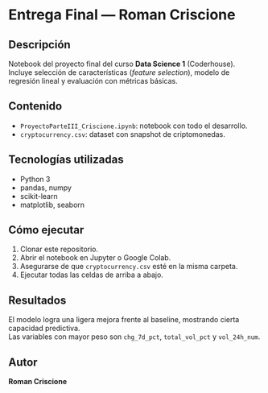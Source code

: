 # Entrega Final — Roman Criscione

## Descripción
Notebook del proyecto final del curso **Data Science 1** (Coderhouse).  
Incluye selección de características (*feature selection*), modelo de regresión lineal y evaluación con métricas básicas.

## Contenido
- `ProyectoParteIII_Criscione.ipynb`: notebook con todo el desarrollo.
- `cryptocurrency.csv`: dataset con snapshot de criptomonedas.

## Tecnologías utilizadas
- Python 3
- pandas, numpy
- scikit-learn
- matplotlib, seaborn

## Cómo ejecutar
1. Clonar este repositorio.
2. Abrir el notebook en Jupyter o Google Colab.
3. Asegurarse de que `cryptocurrency.csv` esté en la misma carpeta.
4. Ejecutar todas las celdas de arriba a abajo.

## Resultados
El modelo logra una ligera mejora frente al baseline, mostrando cierta capacidad predictiva.  
Las variables con mayor peso son `chg_7d_pct`, `total_vol_pct` y `vol_24h_num`.

## Autor
**Roman Criscione**
